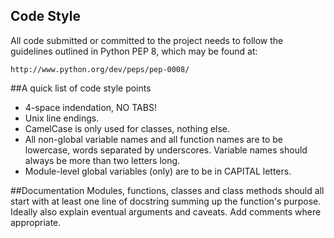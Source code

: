 Code Style
----------
All code submitted or committed to the project needs to follow
the guidelines outlined in Python PEP 8, which may be found at:

    http://www.python.org/dev/peps/pep-0008/

##A quick list of code style points

 * 4-space indendation, NO TABS!
 * Unix line endings.
 * CamelCase is only used for classes, nothing else.
 * All non-global variable names and all function names are to be
   lowercase, words separated by underscores. Variable names should
   always be more than two letters long.
 * Module-level global variables (only) are to be in CAPITAL letters.

##Documentation
Modules, functions, classes and class methods should all start with 
at least one line of docstring summing up the function's purpose. 
Ideally also explain eventual arguments and caveats. Add comments 
where appropriate.

